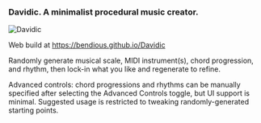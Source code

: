 ### Davidic. A minimalist procedural music creator.

![Davidic](https://user-images.githubusercontent.com/95231786/143909493-652048f6-f1ab-4ff7-bbe7-adb7ee0d27e6.png)

Web build at https://bendious.github.io/Davidic

Randomly generate musical scale, MIDI instrument(s), chord progression, and rhythm, then lock-in what you like and regenerate to refine.

Advanced controls: chord progressions and rhythms can be manually specified after selecting the Advanced Controls toggle, but UI support is minimal. Suggested usage is restricted to tweaking randomly-generated starting points.
